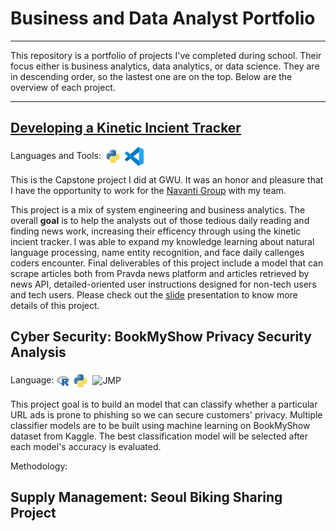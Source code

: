 # Business and Data Analyst Portfolio
---
This repository is a portfolio of projects I've completed during school. Their focus either is business analytics, data analytics, or data science. They are in descending order, so the lastest one are on the top. Below are the overview of each project.

---
## [Developing a Kinetic Incient Tracker](https://github.com/katgrubbs14/NAV_Capstone)
Languages and Tools: <img align='center' alt="Python" width="30px" src="https://raw.githubusercontent.com/github/explore/80688e429a7d4ef2fca1e82350fe8e3517d3494d/topics/python/python.png" />
<img align="center" alt="Visual Studio Code" width="30px" src="https://raw.githubusercontent.com/github/explore/80688e429a7d4ef2fca1e82350fe8e3517d3494d/topics/visual-studio-code/visual-studio-code.png" />

This is the Capstone project I did at GWU. It was an honor and pleasure that I have the opportunity to work for the [Navanti Group](https://navantigroup.com/) with my team. 

This project is a mix of system engineering and business analytics. The overall **goal** is to help the analysts out of those tedious daily reading and finding news work, increasing their efficency through using the kinetic incient tracker. I was able to expand my knowledge learning about natural language processing, name entity recognition, and face daily callenges coders encounter. 
Final deliverables of this project include a model that can scrape articles both from Pravda news platform and articles retrieved by news API, detailed-oriented user instructions designed for non-tech users and tech users. Please check out the [slide](https://github.com/graceli01/BDAportfolio/blob/8fd37be9b8e75e5b6872bc76fdfb8a8188c5e00a/Capstone%20Presentation_Kinetic%20Incident%20Tracker.pdf) presentation to know more details of this project.

## Cyber Security: BookMyShow Privacy Security Analysis
Language: <img align='center' alt="R" width="20px" src="https://raw.githubusercontent.com/github/explore/80688e429a7d4ef2fca1e82350fe8e3517d3494d/topics/r/r.png" />
<img align='center' alt="Python" width="30px" src="https://raw.githubusercontent.com/github/explore/80688e429a7d4ef2fca1e82350fe8e3517d3494d/topics/python/python.png" />
<img align="center" height=35 alt="JMP" width="40px"
src="https://mb.cision.com/Public/9602/2082588/92474d4054bf3d17_800x800ar.png" />

This project goal is to build an model that can classify whether a particular URL ads is prone to phishing so we can secure customers' privacy. Multiple classifier models are to be built using machine learning on BookMyShow dataset from Kaggle. The best classification model will be selected after each model's accuracy is evaluated.

Methodology:


## Supply Management: Seoul Biking Sharing Project
